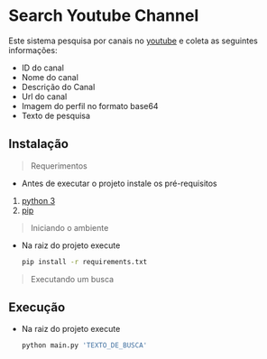 # Search Youtube Channel
Este sistema pesquisa por canais no [youtube](https://www.youtube.com/) e coleta as seguintes informações:
- ID do canal
- Nome do canal
- Descrição do Canal
- Url do canal
- Imagem do perfil no formato base64
- Texto de pesquisa

## Instalação
> Requerimentos

- Antes de executar o projeto instale os pré-requisitos
1. [python 3](https://www.python.org/downloads/)
2. [pip](https://docs.python.org/3/installing/index.html#pip-not-installed)

> Iniciando o ambiente

- Na raiz do projeto execute
  ```zsh
  pip install -r requirements.txt
  ````
> Executando um busca

## Execução
- Na raiz do projeto execute
	```zsh
	python main.py 'TEXTO_DE_BUSCA'
	```
